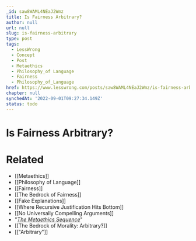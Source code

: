 ```yaml
---
_id: saw8WAML4NEaJ2Wmz
title: Is Fairness Arbitrary?
author: null
url: null
slug: is-fairness-arbitrary
type: post
tags:
  - LessWrong
  - Concept
  - Post
  - Metaethics
  - Philosophy_of Language
  - Fairness
  - Philosophy_of_Language
href: https://www.lesswrong.com/posts/saw8WAML4NEaJ2Wmz/is-fairness-arbitrary
chapter: null
synchedAt: '2022-09-01T09:27:34.149Z'
status: todo
---
```


# Is Fairness Arbitrary?


# Related

- [[Metaethics]]
- [[Philosophy of Language]]
- [[Fairness]]
- [[The Bedrock of Fairness]]
- [[Fake Explanations]]
- [[Where Recursive Justification Hits Bottom]]
- [[No Universally Compelling Arguments]]
- "[_The Metaethics Sequence_](http://wiki.lesswrong.com/wiki/Metaethics_sequence)"
- [[The Bedrock of Morality: Arbitrary?]]
- [["Arbitrary"]]